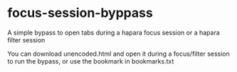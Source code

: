 # focus-session-byppass
A simple bypass to open tabs during a hapara focus session or a hapara filter session

You can download unencoded.html and open it during a focus/filter session to run the bypass, or use the bookmark in bookmarks.txt
